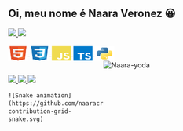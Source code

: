 ## Oi, meu nome é Naara Veronez 😀
 <div>
    <a href="https://github.com/naaracrv">
    <img height="180em" src="https://github-readme-stats.vercel.app/api?username=naaracrv&show_icons=true&theme=dracula&include_all_commits=true&count_private=true"/>
    <img height="180em" src="https://github-readme-stats.vercel.app/api/top-langs/?username=naaracrv&layout=compact&langs_count=16&theme=dracula"/>
</div>
 
<div style="display: inline_block">
	<br>
	<img align="center" alt="Naara-HTML" height="30" width="40" src="https://raw.githubusercontent.com/devicons/devicon/master/icons/html5/html5-original.svg">
	<img align="center" alt="Naara-CSS" height="30" width="40" src="https://raw.githubusercontent.com/devicons/devicon/master/icons/css3/css3-original.svg">
	<img align="center" alt="Naara-Js" height="30" width="40" src="https://raw.githubusercontent.com/devicons/devicon/master/icons/javascript/javascript-plain.svg">
	<img align="center" alt="Naara-Ts" height="30" width="40" src="https://raw.githubusercontent.com/devicons/devicon/master/icons/typescript/typescript-plain.svg">
	<img align="center" alt="Naara-Python" height="30" width="40" src="https://raw.githubusercontent.com/devicons/devicon/master/icons/python/python-original.svg">
	<img align="right" alt="Naara-yoda" height="180" width="310" src="https://i.pinimg.com/originals/f7/1a/29/f71a298ba0d77cbf935166da99a9f759.gif">
<!-- 	<img align="right" alt="Naara-yoda" src="http://pa1.narvii.com/7048/710e505c733dd8697b1ca96bb41b6a079e9ba53fr1-370-300_00.gif"> -->
</div>
  
 ##
 
<div> 
	<a href = "naaracristinarv@gmail.com">
		<img src="https://img.shields.io/badge/-Gmail-%23333?style=for-the-badge&logo=gmail&logoColor=white" target="_blank">
	</a>
    <a href="https://www.linkedin.com/in/naara-veronez/" target="_blank">
		<img src="https://img.shields.io/badge/-LinkedIn-%230077B5?style=for-the-badge&logo=linkedin&logoColor=white" target="_blank">
	</a> 
<!--   	<a href="https://www.twitch.tv/naara_veronez" target="_blank">
<img src="https://img.shields.io/badge/Twitch-9146FF?style=for-the-badge&logo=twitch&logoColor=white" target="_blank">
	</a> -->
	<a href="https://www.instagram.com/naara_veronez/" target="_blank">
		<img src="https://img.shields.io/badge/-Instagram-%23E4405F?style=for-the-badge&logo=instagram&logoColor=white" target="_blank">
	</a>
 
	![Snake animation](https://github.com/naaracrv/naaracrv/blob/output/github-contribution-grid-snake.svg)
</div>

